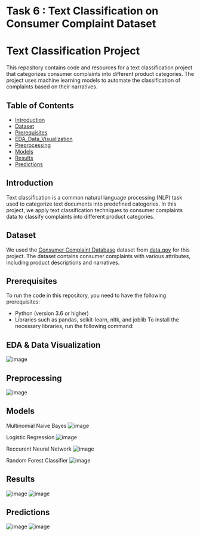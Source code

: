 # Task 6 : Text Classification on Consumer Complaint Dataset

# Text Classification Project

This repository contains code and resources for a text classification project that categorizes consumer complaints into different product categories. The project uses machine learning models to automate the classification of complaints based on their narratives.

## Table of Contents
- [Introduction](#introduction)
- [Dataset](#dataset)
- [Prerequisites](#prerequisites)
- [EDA_Data_Visualization](#EDA)
- [Preprocessing](#preprocessing)
- [Models](#models)
- [Results](#results)
- [Predictions](#predictions)

## Introduction

Text classification is a common natural language processing (NLP) task used to categorize text documents into predefined categories. In this project, we apply text classification techniques to consumer complaints data to classify complaints into different product categories.

## Dataset

We used the [Consumer Complaint Database](https://catalog.data.gov/dataset/consumer-complaint-database) dataset from [data.gov](https://data.gov) for this project. The dataset contains consumer complaints with various attributes, including product descriptions and narratives.

## Prerequisites

To run the code in this repository, you need to have the following prerequisites:

- Python (version 3.6 or higher)
- Libraries such as pandas, scikit-learn, nltk, and joblib
To install the necessary libraries, run the following command:

## EDA & Data Visualization
![image](https://github.com/nirajsoft01/Task_6_Text_Classification/assets/70097083/c43d6bf2-fdc5-49da-9e45-bd72c37aa933)


## Preprocessing
![image](https://github.com/nirajsoft01/Task_6_Text_Classification/assets/70097083/d563ccc3-90ad-4774-9a44-6bd92c54595c)

## Models
Multinomial Naive Bayes
![image](https://github.com/nirajsoft01/Task_6_Text_Classification/assets/70097083/72da4780-d258-4531-aca8-407780b00a3d)

Logistic Regression
![image](https://github.com/nirajsoft01/Task_6_Text_Classification/assets/70097083/9ae4ef7e-0507-40aa-ace5-75afa78091ea)

Reccurent Neural Network
![image](https://github.com/nirajsoft01/Task_6_Text_Classification/assets/70097083/52cd9568-8ecb-445c-8a02-12680a1ef4f9)

Random Forest Classifier
![image](https://github.com/nirajsoft01/Task_6_Text_Classification/assets/70097083/604c34b6-30a5-4d39-b10f-23c7b0be2187)


## Results
![image](https://github.com/nirajsoft01/Task_6_Text_Classification/assets/70097083/e934ed0d-aa75-45ce-a335-63e5045271fe)
![image](https://github.com/nirajsoft01/Task_6_Text_Classification/assets/70097083/162ab76a-5dd7-4851-9b54-d187e9f836a5)






## Predictions
![image](https://github.com/nirajsoft01/Task_6_Text_Classification/assets/70097083/c3762a58-3c49-4db5-a324-f14f4c2ffbb4)
![image](https://github.com/nirajsoft01/Task_6_Text_Classification/assets/70097083/a3c54e54-9111-41ff-af6e-49f40d25f33f)

